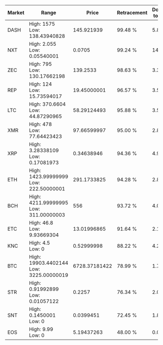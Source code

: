 | Market | Range | Price| Retracement | Doubles to 50% |
| --- | --- | --- | --- | --- |
| DASH | High: 1575<br />Low: 138.43940828 | 145.921939 | 99.48 % | 5.87 |
| NXT | High: 2.055<br />Low: 0.05540001 | 0.0705 | 99.24 % | 14.97 |
| ZEC | High: 795<br />Low: 130.17662198 | 139.2533 | 98.63 % | 3.32 |
| REP | High: 124<br />Low: 15.73594017 | 19.45000001 | 96.57 % | 3.59 |
| LTC | High: 370.6604<br />Low: 44.87290965 | 58.29124493 | 95.88 % | 3.56 |
| XMR | High: 478<br />Low: 77.64423423 | 97.66599997 | 95.00 % | 2.84 |
| XRP | High: 3.28338109<br />Low: 0.17081973 | 0.34638946 | 94.36 % | 4.99 |
| ETH | High: 1423.99999999<br />Low: 222.50000001 | 291.1733825 | 94.28 % | 2.83 |
| BCH | High: 4211.99999995<br />Low: 311.00000003 | 556 | 93.72 % | 4.07 |
| ETC | High: 46.8<br />Low: 9.93669304 | 13.01996865 | 91.64 % | 2.18 |
| KNC | High: 4.5<br />Low: 0 | 0.52999998 | 88.22 % | 4.25 |
| BTC | High: 19903.4402144<br />Low: 3225.00000019 | 6728.37181422 | 78.99 % | 1.72 |
| STR | High: 0.91992899<br />Low: 0.01057122 | 0.2257 | 76.34 % | 2.06 |
| SNT | High: 0.1450001<br />Low: 0 | 0.0399451 | 72.45 % | 1.81 |
| EOS | High: 9.99<br />Low: 0 | 5.19437263 | 48.00 % | 0.00 |

